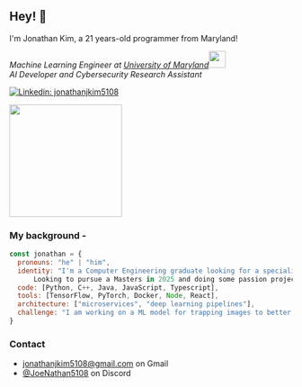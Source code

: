 ## Hey! 👋
I'm Jonathan Kim, a 21 years-old programmer from Maryland!
<p><em>Machine Learning Engineer at <a href="https://www.umd.edu">University of Maryland</a><img src="https://media.giphy.com/media/fYSnHlufseco8Fh93Z/giphy.gif" width="30"></br>AI Developer and Cybersecurity Research Assistant</em></p>

[![Linkedin: jonathanjkim5108](https://img.shields.io/badge/-jonathanjkim5108-blue?style=flat-square&logo=Linkedin&logoColor=white&link=https://www.linkedin.com/in/jonathanjkim5108/)](https://www.linkedin.com/in/jonathanjkim5108/)

<img src="https://media.giphy.com/media/3oKIPnAiaMCws8nOsE/giphy.gif" width="200"> 

### My background - 
```javascript
const jonathan = {
  pronouns: "he" | "him",
  identity: "I'm a Computer Engineering graduate looking for a specialization in Machine Learning!
      Looking to pursue a Masters in 2025 and doing some passion projects in the mean time.",
  code: [Python, C++, Java, JavaScript, Typescript],
  tools: [TensorFlow, PyTorch, Docker, Node, React],
  architecture: ["microservices", "deep learning pipelines"],
  challenge: "I am working on a ML model for trapping images to better detect hares"
}
```
### Contact
- [jonathanjkim5108@gmail.com]() on Gmail
- [@JoeNathan5108]() on Discord
